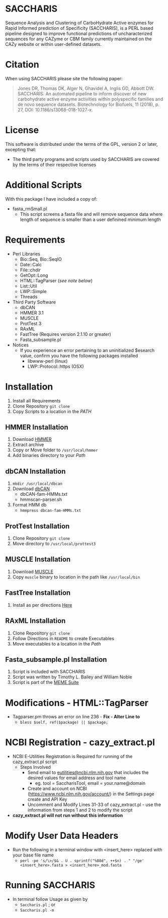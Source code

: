 # SACCHARIS
Sequence Analysis and Clustering of CarboHydrate Active enzymes for Rapid Informed prediction of Specificity (SACCHARIS), is a PERL based pipeline designed to improve functional predictions of uncharacterized sequences for any CAZyme or CBM family currently maintained on the CAZy website or within user-defined datasets.
# Citation
When using SACCHARIS please site the following paper:
> Jones DR, Thomas DK, Alger N, Ghavidel A, Inglis GD, Abbott DW. SACCHARIS: An automated pipeline to inform discover of new carbohydrate active enzyme activities within polyspecific families and de novo sequence datasets. Biotechnology for Biofuels, 11 (2018), p. 27, DOI: 10.1186/s13068-018-1027-x.
# License
This software is distributed under the terms of the GPL, version 2 or later, excepting that:
- The third party programs and scripts used by SACCHARIS are covered by the terms of their respective licenses
# Additional Scripts
With this package I have included a copy of:
  - fasta_rmSmall.pl
    - This script screens a fasta file and will remove sequence data where length of sequence is smaller than a user definined minimum length
# Requirements
- Perl Libraries
  - Bio::Seq, Bio::SeqIO
  - Date::Calc
  - File::chdir
  - GetOpt::Long
  - HTML::TagParser  (*see note below*)
  - List::Util
  - LWP::Simple
  - Threads
- Third Party Software
  - dbCAN
  - HMMER 3.1
  - MUSCLE
  - ProtTest 3
  - RAxML
  - FastTree (Requires version 2.1.10 or greater)
  - Fasta_subsample.pl
- Notices
  - If you experience an error pertaining to an uninitialized $esearch value, confirm you have the following packages installed
    -  libwww-perl (linux)
    -  LWP::Protocol::https (OSX)
# Installation
1. Install all Requirements
2. Clone Repository `git clone`
3. Copy Scripts to a location in the *PATH*
## HMMER Installation
1. Download [HMMER](http://hmmer.org/download.html)
2. Extract archive
3. Copy or Move folder to `/usr/local/hmmer`
4. Add binaries directory to your *Path*
## dbCAN Installation
1. `mkdir /usr/local/dbcan`
2. Download [dbCAN](http://cys.bios.niu.edu/dbCAN/download/)
   - dbCAN-fam-HMMs.txt
   - hmmscan-parser.sh
3. Format HMM db 
   - `hmmpress dbcan-fam-HMMs.txt`
## ProtTest Installation
1. Clone Repository `git clone`
2. Move directory to `/usr/local/prottest3`
## MUSCLE Installation
1. Download [MUSCLE](http://www.drive5.com/muscle/downloads.htm)
2. Copy `muscle` binary to location in the path like `/usr/local/bin`
## FastTree Installation
1. Install as per directions [Here](http://www.microbesonline.org/fasttree/#Install)
## RAxML Installation
1. Clone Repository `git clone`
2. Follow Directions in `README` to create Executables
3. Move executables to a location in the *Path*
## Fasta_subsample.pl Installation
1. Script is included with SACCHARIS
2. Script was written by Timothy L. Bailey and William Noble
3. Script is part of the [MEME Suite](http://web.mit.edu/meme_v4.11.4/share/doc/overview.html)
# Modifications - HTML::TagParser
- Tagparser.pm throws an error on line 236 - **Fix - Alter Line to**
  - `bless $self, ref($package) || $package;`
# NCBI Registration - cazy_extract.pl
- NCBI E-Utilities Registration is Required for running of the cazy_extract.pl script
  - Steps Involved
    - Send email to eutilities@ncbi.nlm.nih.gov that includes the desired values for email address and tool name
        - eg. tool = SaccharisTool, email = your.name@domain
    - Create and account on NCBI (https://www.ncbi.nlm.nih.gov/account/) in the Settings page create and API Key
    - Uncomment and Modify Lines 31-33 of cazy_extract.pl - use the information from steps 1 and 2 to modify the script
- **cazy_extract.pl will not run without this information**
# Modify User Data Headers
- Run the following in a terminal window with <insert_here> replaced with your base file name 
  - `perl -pe 's/\>/$& . U . sprintf("%08d", ++$n) . " "/ge' <insert_here>.fasta > <insert_here>_mod.fasta`
# Running SACCHARIS
- In terminal follow Usage as given by
  - `Saccharis.pl` ; or
  - `Saccharis.pl -m`
